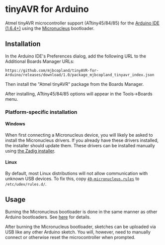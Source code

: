 # tinyAVR for Arduino

Atmel tinyAVR microcontroller support (ATtiny45/84/85) for the [Arduino IDE (1.6.4+)](https://www.arduino.cc/en/Main/Software) using the [Micronucleus](https://github.com/micronucleus/micronucleus) bootloader.

## Installation

In the Arduino IDE's Preferences dialog, add the following URL to the Additional Boards Manager URLs:

    https://github.com/mjbcopland/tinyAVR-for-Arduino/releases/download/1.0/package_mjbcopland_tinyavr_index.json

Then install the "Atmel tinyAVR" package from the Boards Manager.

After installing, ATtiny45/84/85 options will appear in the Tools→Boards menu.

### Platform-specific installation

#### Windows

When first connecting a Micronucleus device, you will likely be asked to install the Micronucleus drivers. If you already have these drivers installed, the installer should update them. These drivers can be installed manually using [the Zadig installer](https://github.com/micronucleus/micronucleus/tree/master/windows_driver_installer).

#### Linux

By default, most Linux distributions will not allow communication with unknown USB devices. To fix this, copy [`49-micronucleus.rules`](https://raw.githubusercontent.com/mjbcopland/tinyAVR-for-Arduino/master/tools/src/49-micronucleus.rules) to `/etc/udev/rules.d/`.

## Usage

Burning the Micronucleus bootloader is done in the same manner as other Arduino bootloaders. See [here](https://www.arduino.cc/en/Tutorial/ArduinoToBreadboard) for details.

After burning the Micronucleus bootloader, sketches can be uploaded via USB like any other Arduino sketch. You will, however, need to manually connect or otherwise reset the microcontroller when prompted.
